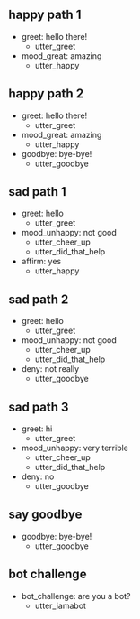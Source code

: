 ## happy path 1
* greet: hello there!   <!-- predicted: smalltalk_greetings_hello: hello there! -->
    - utter_greet   <!-- predicted: utter_smalltalk_greetings_whatsup -->
* mood_great: amazing   <!-- predicted: smalltalk_appraisal_good: amazing -->
    - utter_happy   <!-- predicted: utter_smalltalk_appraisal_good -->


## happy path 2
* greet: hello there!   <!-- predicted: smalltalk_greetings_hello: hello there! -->
    - utter_greet   <!-- predicted: utter_smalltalk_greetings_whatsup -->
* mood_great: amazing   <!-- predicted: smalltalk_appraisal_good: amazing -->
    - utter_happy   <!-- predicted: utter_smalltalk_appraisal_good -->
* goodbye: bye-bye!   <!-- predicted: smalltalk_greetings_bye: bye-bye! -->
    - utter_goodbye   <!-- predicted: utter_smalltalk_greetings_bye -->


## sad path 1
* greet: hello   <!-- predicted: smalltalk_greetings_hello: hello -->
    - utter_greet   <!-- predicted: utter_smalltalk_greetings_whatsup -->
* mood_unhappy: not good   <!-- predicted: smalltalk_appraisal_bad: not good -->
    - utter_cheer_up   <!-- predicted: utter_smalltalk_appraisal_bad -->
    - utter_did_that_help   <!-- predicted: action_listen -->
* affirm: yes   <!-- predicted: smalltalk_confirmation_yes: yes -->
    - utter_happy   <!-- predicted: utter_smalltalk_confirmation_yes -->


## sad path 2
* greet: hello   <!-- predicted: smalltalk_greetings_hello: hello -->
    - utter_greet   <!-- predicted: utter_smalltalk_greetings_whatsup -->
* mood_unhappy: not good   <!-- predicted: smalltalk_appraisal_bad: not good -->
    - utter_cheer_up   <!-- predicted: utter_smalltalk_appraisal_bad -->
    - utter_did_that_help   <!-- predicted: action_listen -->
* deny: not really
    - utter_goodbye


## sad path 3
* greet: hi   <!-- predicted: smalltalk_greetings_hello: hi -->
    - utter_greet   <!-- predicted: utter_smalltalk_greetings_whatsup -->
* mood_unhappy: very terrible   <!-- predicted: smalltalk_appraisal_bad: very terrible -->
    - utter_cheer_up   <!-- predicted: utter_smalltalk_appraisal_bad -->
    - utter_did_that_help   <!-- predicted: action_listen -->
* deny: no   <!-- predicted: smalltalk_confirmation_no: no -->
    - utter_goodbye   <!-- predicted: utter_smalltalk_confirmation_no -->


## say goodbye
* goodbye: bye-bye!   <!-- predicted: smalltalk_greetings_bye: bye-bye! -->
    - utter_goodbye   <!-- predicted: utter_smalltalk_greetings_bye -->


## bot challenge
* bot_challenge: are you a bot?   <!-- predicted: smalltalk_agent_chatbot: are you a bot? -->
    - utter_iamabot   <!-- predicted: utter_smalltalk_agent_chatbot -->


